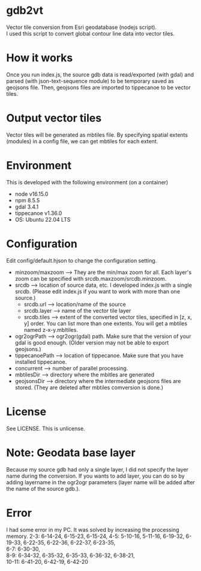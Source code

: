 # gdb2vt
Vector tile conversion from Esri geodatabase (nodejs script).  
I used this script to convert global contour line data into vector tiles.

# How it works
Once you run index.js, the source gdb data is read/exported (with gdal) and parsed (with json-text-sequence module) to be temporary saved as geojsons file. Then, geojsons files are imported to tippecanoe to be vector tiles.

# Output vector tiles
Vector tiles will be generated as mbtiles file.
By specifying spatial extents (modules) in a config file, we can get mbtiles for each extent.


# Environment
This is developed with the following environment (on a container)
* node v16.15.0
* npm 8.5.5
* gdal 3.4.1
* tippecanoe v1.36.0
* OS: Ubuntu 22.04 LTS 

# Configuration
Edit config/default.hjson to change the configuration setting.
* minzoom/maxzoom --> They are the min/max zoom for all. Each layer's zoom can be specified with srcdb.maxzoom/srcdb.minzoom.
* srcdb --> location of source data, etc. I developed index.js with a single srcdb. (Please edit index.js if you want to work with more than one source.)
  * srcdb.url --> location/name of the source
  * srcdb.layer --> name of the vector tile layer
  * srcdb.tiles --> extent of the converted vector tiles, specified in [z, x, y] order. You can list more than one extents. You will get a mbtiles named z-x-y.mbltiles. 
* ogr2ogrPath --> ogr2ogr(gdal) path. Make sure that the version of your gdal is good enough. (Older version may not be able to export geojsons.) 
* tippecanoePath --> location of tippecanoe. Make sure that you have installed tippecanoe.
* concurrent --> number of parallel processing.
* mbtilesDir --> directory where the mbitles are generated
* geojsonsDir --> directory where the intermediate geojsons files are stored. (They are deleted after mbtiles comversion is done.)


# License
See LICENSE. This is unlicense.

# Note: Geodata base layer
Because my source gdb had only a single layer, I did not specify the layer name during the conversion.
If you wants to add layer, you can do so by adding layername in the ogr2ogr parameters (layer name will be added after the name of the source gdb.).

# Error
I had some error in my PC. It was solved by increasing the processing memory.
2-3: 6-14-24, 6-15-23, 6-15-24, 
4-5: 5-10-16, 5-11-16, 6-19-32, 6-19-33, 6-22-35, 6-22-36, 6-22-37, 6-23-35,  
6-7: 6-30-30,  
8-9: 6-34-32, 6-35-32, 6-35-33, 6-36-32, 6-38-21,  
10-11: 6-41-20, 6-42-19, 6-42-20



